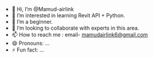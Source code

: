 - 👋 Hi, I’m @Mamud-airlink
- 👀 I’m interested in learning Revit API + Python.
- 🌱 I’m a beginner.
- 💞️ I’m looking to collaborate with experts in this area. 
- 📫 How to reach me : email- mamudairlink6@gmail.com
- 😄 Pronouns: ...
- ⚡ Fun fact: ...

<!---
Mamud-airlink/Mamud-airlink is a ✨ special ✨ repository because its `README.md` (this file) appears on your GitHub profile.
You can click the Preview link to take a look at your changes.
--->
